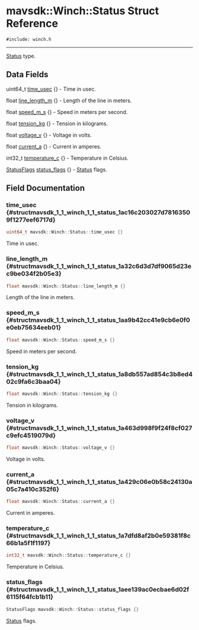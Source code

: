# mavsdk::Winch::Status Struct Reference
`#include: winch.h`

----


[Status](structmavsdk_1_1_winch_1_1_status.md) type. 


## Data Fields


uint64_t [time_usec](#structmavsdk_1_1_winch_1_1_status_1ac16c203027d78163509f1277eef6717d) {} - Time in usec.

float [line_length_m](#structmavsdk_1_1_winch_1_1_status_1a32c6d3d7df9065d23ec9be034f2b05e3) {} - Length of the line in meters.

float [speed_m_s](#structmavsdk_1_1_winch_1_1_status_1aa9b42cc41e9cb6e0f0e0eb75634eeb01) {} - Speed in meters per second.

float [tension_kg](#structmavsdk_1_1_winch_1_1_status_1a8db557ad854c3b8ed402c9fa6c3baa04) {} - Tension in kilograms.

float [voltage_v](#structmavsdk_1_1_winch_1_1_status_1a463d998f9f24f8cf027c9efc4519079d) {} - Voltage in volts.

float [current_a](#structmavsdk_1_1_winch_1_1_status_1a429c06e0b58c24130a05c7a410c352f6) {} - Current in amperes.

int32_t [temperature_c](#structmavsdk_1_1_winch_1_1_status_1a7dfd8af2b0e59381f8c66b1a5f1f1197) {} - Temperature in Celsius.

[StatusFlags](structmavsdk_1_1_winch_1_1_status_flags.md) [status_flags](#structmavsdk_1_1_winch_1_1_status_1aee139ac0ecbae6d02f6115f64fcb1b11) {} - [Status](structmavsdk_1_1_winch_1_1_status.md) flags.


## Field Documentation


### time_usec {#structmavsdk_1_1_winch_1_1_status_1ac16c203027d78163509f1277eef6717d}

```cpp
uint64_t mavsdk::Winch::Status::time_usec {}
```


Time in usec.


### line_length_m {#structmavsdk_1_1_winch_1_1_status_1a32c6d3d7df9065d23ec9be034f2b05e3}

```cpp
float mavsdk::Winch::Status::line_length_m {}
```


Length of the line in meters.


### speed_m_s {#structmavsdk_1_1_winch_1_1_status_1aa9b42cc41e9cb6e0f0e0eb75634eeb01}

```cpp
float mavsdk::Winch::Status::speed_m_s {}
```


Speed in meters per second.


### tension_kg {#structmavsdk_1_1_winch_1_1_status_1a8db557ad854c3b8ed402c9fa6c3baa04}

```cpp
float mavsdk::Winch::Status::tension_kg {}
```


Tension in kilograms.


### voltage_v {#structmavsdk_1_1_winch_1_1_status_1a463d998f9f24f8cf027c9efc4519079d}

```cpp
float mavsdk::Winch::Status::voltage_v {}
```


Voltage in volts.


### current_a {#structmavsdk_1_1_winch_1_1_status_1a429c06e0b58c24130a05c7a410c352f6}

```cpp
float mavsdk::Winch::Status::current_a {}
```


Current in amperes.


### temperature_c {#structmavsdk_1_1_winch_1_1_status_1a7dfd8af2b0e59381f8c66b1a5f1f1197}

```cpp
int32_t mavsdk::Winch::Status::temperature_c {}
```


Temperature in Celsius.


### status_flags {#structmavsdk_1_1_winch_1_1_status_1aee139ac0ecbae6d02f6115f64fcb1b11}

```cpp
StatusFlags mavsdk::Winch::Status::status_flags {}
```


[Status](structmavsdk_1_1_winch_1_1_status.md) flags.

